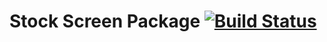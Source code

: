 # Stock Screen Package [![Build Status](https://travis-ci.org/ZeroStack/stockscreen.svg?branch=master)](https://travis-ci.org/ZeroStack/stockscreen)

